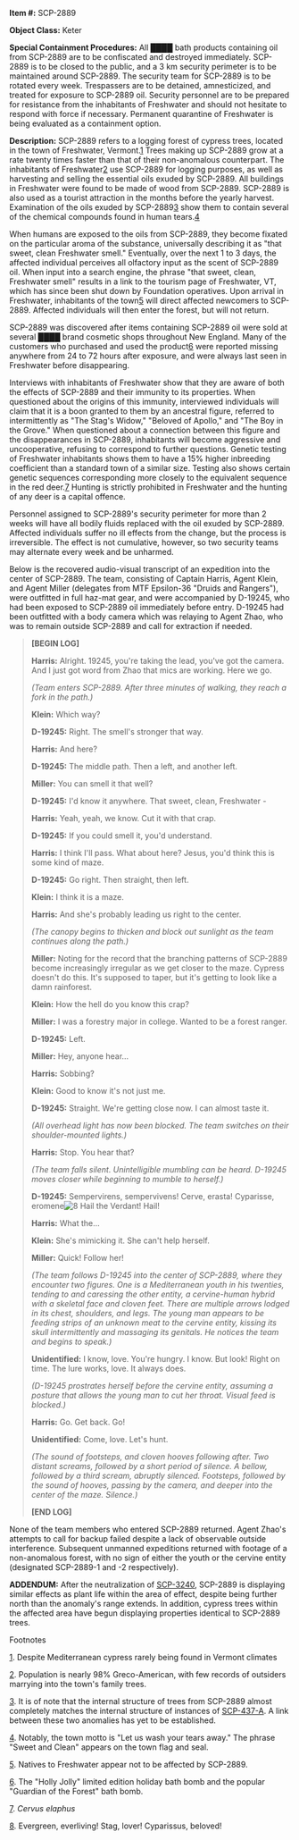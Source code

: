 **Item #:** SCP-2889

**Object Class:** Keter

**Special Containment Procedures:** All ████ bath products containing oil from SCP-2889 are to be confiscated and destroyed immediately. SCP-2889 is to be closed to the public, and a 3 km security perimeter is to be maintained around SCP-2889. The security team for SCP-2889 is to be rotated every week. Trespassers are to be detained, amnesticized, and treated for exposure to SCP-2889 oil. Security personnel are to be prepared for resistance from the inhabitants of Freshwater and should not hesitate to respond with force if necessary. Permanent quarantine of Freshwater is being evaluated as a containment option.

**Description:** SCP-2889 refers to a logging forest of cypress trees, located in the town of Freshwater, Vermont.[1](javascript:;) Trees making up SCP-2889 grow at a rate twenty times faster than that of their non-anomalous counterpart. The inhabitants of Freshwater[2](javascript:;) use SCP-2889 for logging purposes, as well as harvesting and selling the essential oils exuded by SCP-2889. All buildings in Freshwater were found to be made of wood from SCP-2889. SCP-2889 is also used as a tourist attraction in the months before the yearly harvest. Examination of the oils exuded by SCP-2889[3](javascript:;) show them to contain several of the chemical compounds found in human tears.[4](javascript:;)

When humans are exposed to the oils from SCP-2889, they become fixated on the particular aroma of the substance, universally describing it as "that sweet, clean Freshwater smell." Eventually, over the next 1 to 3 days, the affected individual perceives all olfactory input as the scent of SCP-2889 oil. When input into a search engine, the phrase "that sweet, clean, Freshwater smell" results in a link to the tourism page of Freshwater, VT, which has since been shut down by Foundation operatives. Upon arrival in Freshwater, inhabitants of the town[5](javascript:;) will direct affected newcomers to SCP-2889. Affected individuals will then enter the forest, but will not return.

SCP-2889 was discovered after items containing SCP-2889 oil were sold at several ████ brand cosmetic shops throughout New England. Many of the customers who purchased and used the product[6](javascript:;) were reported missing anywhere from 24 to 72 hours after exposure, and were always last seen in Freshwater before disappearing.

Interviews with inhabitants of Freshwater show that they are aware of both the effects of SCP-2889 and their immunity to its properties. When questioned about the origins of this immunity, interviewed individuals will claim that it is a boon granted to them by an ancestral figure, referred to intermittently as "The Stag's Widow," "Beloved of Apollo," and "The Boy in the Grove." When questioned about a connection between this figure and the disappearances in SCP-2889, inhabitants will become aggressive and uncooperative, refusing to correspond to further questions. Genetic testing of Freshwater inhabitants shows them to have a 15% higher inbreeding coefficient than a standard town of a similar size. Testing also shows certain genetic sequences corresponding more closely to the equivalent sequence in the red deer.[7](javascript:;) Hunting is strictly prohibited in Freshwater and the hunting of any deer is a capital offence.

Personnel assigned to SCP-2889's security perimeter for more than 2 weeks will have all bodily fluids replaced with the oil exuded by SCP-2889. Affected individuals suffer no ill effects from the change, but the process is irreversible. The effect is not cumulative, however, so two security teams may alternate every week and be unharmed.

Below is the recovered audio-visual transcript of an expedition into the center of SCP-2889. The team, consisting of Captain Harris, Agent Klein, and Agent Miller (delegates from MTF Epsilon-36 "Druids and Rangers"), were outfitted in full haz-mat gear, and were accompanied by D-19245, who had been exposed to SCP-2889 oil immediately before entry. D-19245 had been outfitted with a body camera which was relaying to Agent Zhao, who was to remain outside SCP-2889 and call for extraction if needed.

> **\[BEGIN LOG\]**
> 
> **Harris:** Alright. 19245, you're taking the lead, you've got the camera. And I just got word from Zhao that mics are working. Here we go.
> 
> _(Team enters SCP-2889. After three minutes of walking, they reach a fork in the path.)_
> 
> **Klein:** Which way?
> 
> **D-19245:** Right. The smell's stronger that way.
> 
> **Harris:** And here?
> 
> **D-19245:** The middle path. Then a left, and another left.
> 
> **Miller:** You can smell it that well?
> 
> **D-19245:** I'd know it anywhere. That sweet, clean, Freshwater -
> 
> **Harris:** Yeah, yeah, we know. Cut it with that crap.
> 
> **D-19245:** If you could smell it, you'd understand.
> 
> **Harris:** I think I'll pass. What about here? Jesus, you'd think this is some kind of maze.
> 
> **D-19245:** Go right. Then straight, then left.
> 
> **Klein:** I think it is a maze.
> 
> **Harris:** And she's probably leading us right to the center.
> 
> _(The canopy begins to thicken and block out sunlight as the team continues along the path.)_
> 
> **Miller:** Noting for the record that the branching patterns of SCP-2889 become increasingly irregular as we get closer to the maze. Cypress doesn't do this. It's supposed to taper, but it's getting to look like a damn rainforest.
> 
> **Klein:** How the hell do you know this crap?
> 
> **Miller:** I was a forestry major in college. Wanted to be a forest ranger.
> 
> **D-19245:** Left.
> 
> **Miller:** Hey, anyone hear…
> 
> **Harris:** Sobbing?
> 
> **Klein:** Good to know it's not just me.
> 
> **D-19245:** Straight. We're getting close now. I can almost taste it.
> 
> _(All overhead light has now been blocked. The team switches on their shoulder-mounted lights.)_
> 
> **Harris:** Stop. You hear that?
> 
> _(The team falls silent. Unintelligible mumbling can be heard. D-19245 moves closer while beginning to mumble to herself.)_
> 
> **D-19245:** Sempervirens, sempervivens! Cerve, erasta! Cyparisse, eromene![8](javascript:;) Hail the Verdant! Hail!
> 
> **Harris:** What the…
> 
> **Klein:** She's mimicking it. She can't help herself.
> 
> **Miller:** Quick! Follow her!
> 
> _(The team follows D-19245 into the center of SCP-2889, where they encounter two figures. One is a Mediterranean youth in his twenties, tending to and caressing the other entity, a cervine-human hybrid with a skeletal face and cloven feet. There are multiple arrows lodged in its chest, shoulders, and legs. The young man appears to be feeding strips of an unknown meat to the cervine entity, kissing its skull intermittently and massaging its genitals. He notices the team and begins to speak.)_
> 
> **Unidentified:** I know, love. You're hungry. I know. But look! Right on time. The lure works, love. It always does.
> 
> _(D-19245 prostrates herself before the cervine entity, assuming a posture that allows the young man to cut her throat. Visual feed is blocked.)_
> 
> **Harris:** Go. Get back. Go!
> 
> **Unidentified:** Come, love. Let's hunt.
> 
> _(The sound of footsteps, and cloven hooves following after. Two distant screams, followed by a short period of silence. A bellow, followed by a third scream, abruptly silenced. Footsteps, followed by the sound of hooves, passing by the camera, and deeper into the center of the maze. Silence.)_
> 
> **\[END LOG\]**

None of the team members who entered SCP-2889 returned. Agent Zhao's attempts to call for backup failed despite a lack of observable outside interference. Subsequent unmanned expeditions returned with footage of a non-anomalous forest, with no sign of either the youth or the cervine entity (designated SCP-2889-1 and -2 respectively).

**ADDENDUM:** After the neutralization of [SCP-3240](/scp-3240), SCP-2889 is displaying similar effects as plant life within the area of effect, despite being further north than the anomaly's range extends. In addition, cypress trees within the affected area have begun displaying properties identical to SCP-2889 trees.

Footnotes

[1](javascript:;). Despite Mediterranean cypress rarely being found in Vermont climates

[2](javascript:;). Population is nearly 98% Greco-American, with few records of outsiders marrying into the town's family trees.

[3](javascript:;). It is of note that the internal structure of trees from SCP-2889 almost completely matches the internal structure of instances of [SCP-437-A](/scp-437). A link between these two anomalies has yet to be established.

[4](javascript:;). Notably, the town motto is "Let us wash your tears away." The phrase "Sweet and Clean" appears on the town flag and seal.

[5](javascript:;). Natives to Freshwater appear not to be affected by SCP-2889.

[6](javascript:;). The "Holly Jolly" limited edition holiday bath bomb and the popular "Guardian of the Forest" bath bomb.

[7](javascript:;). _Cervus elaphus_

[8](javascript:;). Evergreen, everliving! Stag, lover! Cyparissus, beloved!